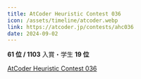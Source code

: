 ```yaml
---
title: AtCoder Heuristic Contest 036
icon: /assets/timeline/atcoder.webp
link: https://atcoder.jp/contests/ahc036
date: 2024-09-02
---
```


**61 位 / 1103** 入賞・学生 **19 位**

[AtCoder Heuristic Contest 036](https://atcoder.jp/contests/ahc036)
